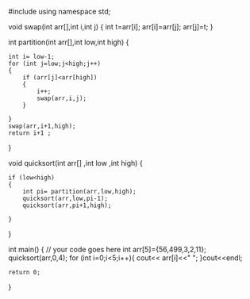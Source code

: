 #include <iostream>
using namespace std;

void swap(int arr[],int i,int j)
{
    int t=arr[i];
    arr[i]=arr[j];
    arr[j]=t;
}

int partition(int arr[],int low,int high)
{
    
    int i= low-1;
    for (int j=low;j<high;j++)
    {
        if (arr[j]<arr[high])
        {
            i++;
            swap(arr,i,j);
        }
        
    }
    swap(arr,i+1,high);
    return i+1 ;
}


void quicksort(int arr[] ,int low ,int high)
{
    
    if (low<high)
    {
        int pi= partition(arr,low,high);
        quicksort(arr,low,pi-1);
        quicksort(arr,pi+1,high);
        
    } 
    
    
}


int main()
{
	// your code goes here
    int arr[5]={56,499,3,2,11};
    quicksort(arr,0,4);
    for (int i=0;i<5;i++){
        cout<< arr[i]<<" ";
    }cout<<endl;
        
	return 0;
}
